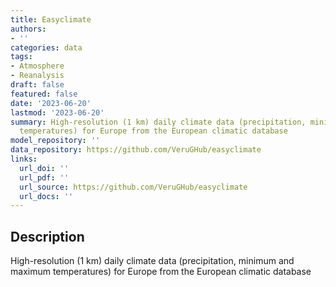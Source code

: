 ```yaml
---
title: Easyclimate
authors:
- ''
categories: data
tags:
- Atmosphere
- Reanalysis
draft: false
featured: false
date: '2023-06-20'
lastmod: '2023-06-20'
summary: High-resolution (1 km) daily climate data (precipitation, minimum and maximum
  temperatures) for Europe from the European climatic database
model_repository: ''
data_repository: https://github.com/VeruGHub/easyclimate
links:
  url_doi: ''
  url_pdf: ''
  url_source: https://github.com/VeruGHub/easyclimate
  url_docs: ''
---
```


## Description

High-resolution (1 km) daily climate data (precipitation, minimum and maximum temperatures) for Europe from the European climatic database

